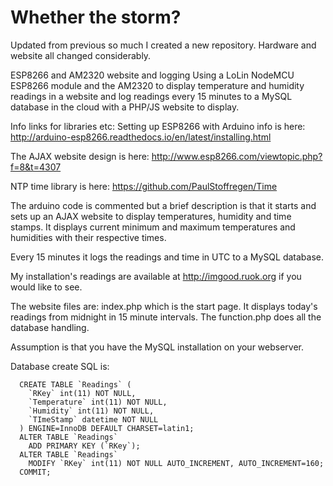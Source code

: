 # Whether the storm?

Updated from previous so much I created a new repository. Hardware and website all changed considerably.

ESP8266 and AM2320 website and logging Using a LoLin NodeMCU ESP8266 module and the AM2320 to display temperature and humidity readings in a website and log readings every 15 minutes to a MySQL database in the cloud with a PHP/JS website to display.

Info links for libraries etc: Setting up ESP8266 with Arduino info is here: http://arduino-esp8266.readthedocs.io/en/latest/installing.html

The AJAX website design is here: http://www.esp8266.com/viewtopic.php?f=8&t=4307

NTP time library is here: https://github.com/PaulStoffregen/Time

The arduino code is commented but a brief description is that it starts and sets up an AJAX website to display temperatures, humidity and time stamps. It displays current minimum and maximum temperatures and humidities with their respective times.

Every 15 minutes it logs the readings and time in UTC to a MySQL database.

My installation's readings are available at http://imgood.ruok.org if you would like to see.

The website files are: index.php which is the start page. It displays today's readings from midnight in 15 minute intervals. The function.php does all the database handling.

Assumption is that you have the MySQL installation on your webserver.

Database create SQL is:
```
  CREATE TABLE `Readings` (
    `RKey` int(11) NOT NULL,
    `Temperature` int(11) NOT NULL,
    `Humidity` int(11) NOT NULL,
    `TImeStamp` datetime NOT NULL
  ) ENGINE=InnoDB DEFAULT CHARSET=latin1;
  ALTER TABLE `Readings`
    ADD PRIMARY KEY (`RKey`);
  ALTER TABLE `Readings`
    MODIFY `RKey` int(11) NOT NULL AUTO_INCREMENT, AUTO_INCREMENT=160;
  COMMIT;
```
